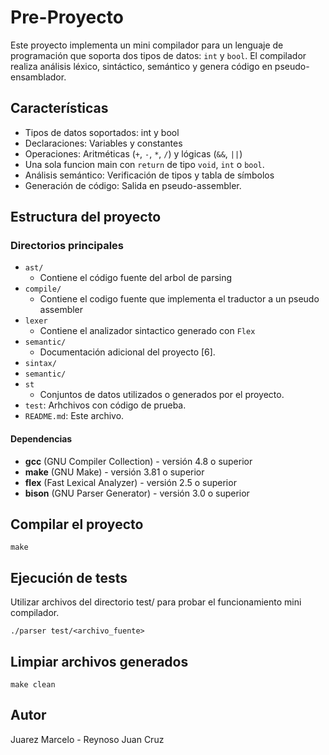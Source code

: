 #  Pre-Proyecto

  
Este proyecto implementa un mini compilador para un lenguaje de programación que soporta dos tipos de datos: `int` y `bool`. El compilador realiza análisis léxico, sintáctico, semántico y genera código en pseudo-ensamblador.

## Características

* Tipos de datos soportados: int y bool
* Declaraciones: Variables y constantes
* Operaciones: Aritméticas (`+`, `-`, `*`, `/`) y lógicas (`&&`, `||`)
* Una sola funcion main con `return` de tipo `void`, `int` o `bool`.
* Análisis semántico: Verificación de tipos y tabla de símbolos
* Generación de código: Salida en pseudo-assembler.

##  Estructura del proyecto

### Directorios principales
*   `ast/`
    *   Contiene el código fuente del arbol de parsing	   			  
*   `compile/`
    *   Contiene el codigo fuente que implementa el traductor a un pseudo assembler
* `lexer`
    *   Contiene el analizador sintactico generado con `Flex`
*   `semantic/`
    *   Documentación adicional del proyecto [6].
*   `sintax/`
* `semantic/`
* `st`
    *   Conjuntos de datos utilizados o generados por el proyecto.
*   `test`: Arhchivos con código de prueba.
*   `README.md`: Este archivo.

#### Dependencias
- **gcc** (GNU Compiler Collection) - versión 4.8 o superior
- **make** (GNU Make) - versión 3.81 o superior  
- **flex** (Fast Lexical Analyzer) - versión 2.5 o superior
- **bison** (GNU Parser Generator) - versión 3.0 o superior

## Compilar el proyecto
```
make 
```

## Ejecución de tests
Utilizar archivos del directorio test/ para probar el  funcionamiento mini compilador.
```
./parser test/<archivo_fuente>
```

## Limpiar archivos generados
```
make clean
```

## Autor
Juarez Marcelo - Reynoso Juan Cruz